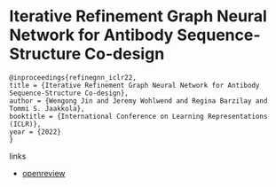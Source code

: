# Iterative Refinement Graph Neural Network for Antibody Sequence-Structure Co-design

```
@inproceedings{refinegnn_iclr22,
title = {Iterative Refinement Graph Neural Network for Antibody Sequence-Structure Co-design},
author = {Wengong Jin and Jeremy Wohlwend and Regina Barzilay and Tommi S. Jaakkola},
booktitle = {International Conference on Learning Representations (ICLR)},
year = {2022}
}
```

links
- [openreview](https://openreview.net/forum?id=LI2bhrE_2A)
